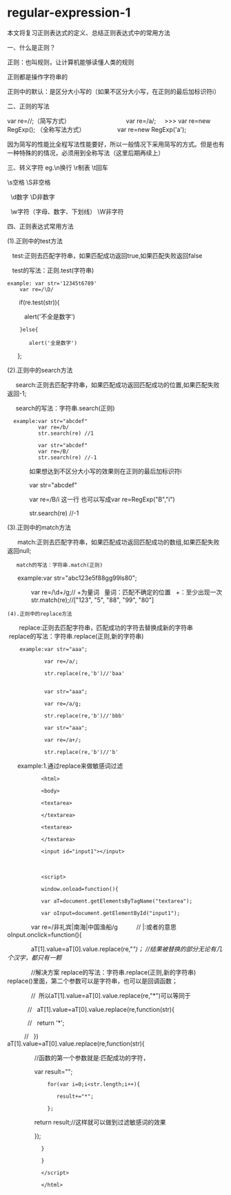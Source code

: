 # regular-expression-1
本文将复习正则表达式的定义、总结正则表达式中的常用方法

一、什么是正则？

正则：也叫规则，让计算机能够读懂人类的规则

正则都是操作字符串的

正则中的默认：是区分大小写的（如果不区分大小写，在正则的最后加标识符i）

二、正则的写法

var re=//;（简写方式）                                           var re=/a/;     
                                              >>>
var re=new RegExp();  （全称写法方式）                           var re=new RegExp('a');

因为简写的性能比全程写法性能要好，所以一般情况下采用简写的方式。但是也有一种特殊的的情况，必须用到全称写法（这里后期再续上）

三、转义字符
eg.\n换行 \r制表 \t回车

   \s空格 \S非空格   
   
   \d数字 \D非数字
   
   \w字符（字母、数字、下划线） \W非字符

四、正则表达式常用方法

(1).正则中的test方法
 
    test:正则去匹配字符串，如果匹配成功返回true,如果匹配失败返回false
    
    test的写法：正则.test(字符串)
    
    example: var str='12345t6789'
        var re=/\D/
        if(re.test(str)){
        
           alert('不全是数字')
        
        }else{
        
           alert('全是数字')
        
        };
        
  (2).正则中的search方法  
      
      search:正则去匹配字符串，如果匹配成功返回匹配成功的位置,如果匹配失败返回-1;
    
      search的写法：字符串.search(正则)
      
      example:var str="abcdef"
              var re=/b/
              str.search(re) //1
                                          
              var str="abcdef"
              var re=/B/
              str.search(re) //-1
                            
              如果想达到不区分大小写的效果则在正则的最后加标识符i
              
              var str="abcdef"
              
              var re=/B/i 这一行 也可以写成var re=RegExp("B","i")
              
              str.search(re) //-1
              
              
   (3).正则中的match方法     
   
       match:正则去匹配字符串，如果匹配成功返回匹配成功的数组,如果匹配失败返回null;
       
       match的写法：字符串.match(正则)
       
       example:var str="abc123e5f88gg99ls80";
               
               var re=/\d+/g;// +为量词    量词：匹配不确定的位置   +：至少出现一次
               
               str.match(re);//["123", "5", "88", "99", "80"]
               
               
    (4).正则中的replace方法   
        
        replace:正则去匹配字符串，匹配成功的字符去替换成新的字符串
       
        replace的写法：字符串.replace(正则,新的字符串)
        
        
        example:var str="aaa";
                
                var re=/a/;
                
                str.replace(re,'b')//'baa'
                
                
                var str="aaa";
                
                var re=/a/g;
                
                str.replace(re,'b')//'bbb'
                                
                var str="aaa";
                
                var re=/a+/;
                
                str.replace(re,'b')//'b'
                
                
       example:1.通过replace来做敏感词过滤
       
               
               <html>
               
               <body>
               
               <textarea>
               
               </textarea>
               
               <textarea>
               
               </textarea>
               
               <input id="input1"></input>
               
               </body>
               
               <script>
               
               window.onload=function(){
               
               var aT=document.getElementsByTagName("textarea");
               
               var oInput=document.getElementById("input1");
               
               var re=/非礼宾|南海|中国渔船/g           //  |:或者的意思
               
               oInput.onclick=function(){
               
               aT[1].value=aT[0].value.replace(re,"*")；  //结果被替换的部分无论有几个汉字，都只有一颗*
               
               //解决方案 replace的写法：字符串.replace(正则,新的字符串)   replace()里面，第二个参数可以是字符串，也可以是回调函数；
               
               //  所以aT[1].value=aT[0].value.replace(re,"*")可以等同于 
               
              //   aT[1].value=aT[0].value.replace(re,function(str){ 
              
              //   return '*';   
              
             //    })
                 
                 aT[1].value=aT[0].value.replace(re,function(str){
                 
                 //函数的第一个参数就是:匹配成功的字符，
                 
                 var result="";
                 
                 for(var i=0;i<str.length;i++){
                 
                    result+="*";
                    
                 };
                 
                 return result;//这样就可以做到过滤敏感词的效果
                 
                 }); 
                 
               }
               
               }
               
               </script>
               
               </html>
       
               
                
                
                
       
               
       
       
       
       
       
              
              
  
        
        
    
    
